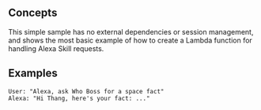 ## Concepts
This simple sample has no external dependencies or session management, and shows the most basic example of how to create a Lambda function for handling Alexa Skill requests.

## Examples
    User: "Alexa, ask Who Boss for a space fact"
    Alexa: "Hi Thang, here's your fact: ..."
